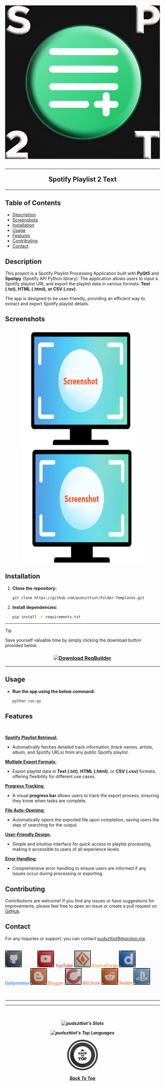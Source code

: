   <a name="top"></a>

<p align="center">
  <img width="660" height="500" src="https://raw.githubusercontent.com/pudszttiot/Spotify-Playlist-2-Text/refs/heads/main/Images/SP2T_2.png">
</p>

<h2 align="center">

---

Spotify Playlist 2 Text

---

## Table of Contents

- [Description](#description)
- [Screenshots](#screenshots)
- [Installation](#installation)
- [Usage](#usage)
- [Features](#features)
- [Contributing](#contributing)
- [Contact](#contact)

## Description

This project is a Spotify Playlist Processing Application built with **PyQt5** and **Spotipy** (Spotify API Python library). The application allows users to input a Spotify playlist URL and export the playlist data in various formats: **Text (.txt), HTML (.html), or CSV (.csv)**.

The app is designed to be user-friendly, providing an efficient way to extract and export Spotify playlist details.

## Screenshots

<p align="center"> 
<img width="400" height="380" src="https://raw.githubusercontent.com/pudszttiot/Folder-Templates/main/Images/how-to-take-Screenshot-trans.png" alt="Screenshot-GIF-1" border="0">
  &nbsp;
<img width="400" height="380" src="https://raw.githubusercontent.com/pudszttiot/Folder-Templates/main/Images/how-to-take-Screenshot-trans.png" alt="Screenshot-GIF-2" border="0">
  </p>

## Installation

1. **Clone the repository:**
   ```bash
   git clone https://github.com/pudszttiot/Folder-Templates.git
   ```

2. **Install dependencies:**
   ```bash
   pip install -r requirements.txt
   ```

---

> [!TIP]
> Save yourself valuable time by simply clicking the download button provided below.

<h3 align="center">

[![Download ReqBuilder](https://a.fsdn.com/con/app/sf-download-button)](https://sourceforge.net/projects/reqbuilder/files/latest/download)

</h3>

---

## Usage
- **Run the app using the below command:**

   ```bash
   python run.py
   ```

## Features

<br>

<ins>**Spotify Playlist Retrieval**:</ins>
   - Automatically fetches detailed track information (track names, artists, album, and Spotify URLs) from any public Spotify playlist.
   
<ins>**Multiple Export Formats**:</ins>
   - Export playlist data in **Text (.txt)**, **HTML (.html)**, or **CSV (.csv)** formats, offering flexibility for different use cases.
   
<ins>**Progress Tracking**:</ins>
   - A visual **progress bar** allows users to track the export process, ensuring they know when tasks are complete.
   
<ins>**File Auto-Opening**:</ins>
   - Automatically opens the exported file upon completion, saving users the step of searching for the output.
   
<ins>**User-Friendly Design**:</ins>
   - Simple and intuitive interface for quick access to playlist processing, making it accessible to users of all experience levels.
   
<ins>**Error Handling**:</ins>
   - Comprehensive error handling to ensure users are informed if any issues occur during processing or exporting.

## Contributing

Contributions are welcome! If you find any issues or have suggestions for improvements, please feel free to open an issue or create a pull request on [GitHub](https://github.com/pudszttiot/Folder-Templates).

## Contact

For any inquiries or support, you can contact [pudszttiot9@proton.me](mailto:pudszttiot9@proton.me)

<br>

<span>
        <img src="Socials/Paper_GitHub_Logo.png" alt="Github.png" width="50" height="50" border="2">
        <a href="https://github.com/pudszttiot" style="display:inline-block; text-decoration:none; color:#e8eaea;" onclick="openLink('https://github.com/pudszttiot')">Github</a>
        </span>

<span>
        <img src="Socials/Paper_YouTube_Logo.png" alt="Youtube.png" width="50" height="50" border="2">
        <a href="https://youtube.com/@pudszTTIOT" style="display:inline-block; text-decoration:none; color:#ff0000;" onclick="openLink('https://youtube.com/@pudszTTIOT')">YouTube</a>
        </span>

<span>
        <img src="Socials/Paper_SourceForge_Logo.png" alt="SourceForge.png" width="50" height="50" border="2">
        <a href="https://sourceforge.net/u/pudszttiot" style="display:inline-block; text-decoration:none; color:#ee730a;" onclick="openLink('https://sourceforge.net/u/pudszttiot')">SourceForge</a>
        </span>

<span>
        <img src="Socials/Paper_Dailymotion_Logo.png" alt="Dailymotion.png" width="50" height="50" border="2">
        <a href="https://dailymotion.com/pudszttiot" style="display:inline-block; text-decoration:none; color:#0062ff;" onclick="openLink('https://dailymotion.com/pudszttiot')">Dailymotion</a>
        </span>

<span>
        <img src="Socials/Paper_Blogger_Logo.png" alt="Blogger.png" width="50" height="50" border="2">
        <a href="https://pudszttiot.blogspot.com" style="display:inline-block; text-decoration:none; color:#df7126;" onclick="openLink('https://pudszttiot.blogspot.com')">Blogger</a>
        </span>

<span>
        <img src="Socials/Paper_BitChute_Logo.png" alt="BitChute.png" width="50" height="50" border="2">
        <a href="https://bitchute.com/channel/pudszttiot/" style="display:inline-block; text-decoration:none; color:#f0443c;" onclick="openLink('https://bitchute.com/channel/pudszttiot/')">BitChute</a>
        </span>

<span>
        <img src="Socials/Paper_Reddit_Logo.png" alt="Reddit.png" width="50" height="50" border="2">
        <a href="https://reddit.com/user/puddsszz" style="display:inline-block; text-decoration:none; color:#fc5404;" onclick="openLink('https://reddit.com/user/puddsszz')">Reddit</a>
        </span>

<span>
        <img src="Socials/Paper_PlayStation_Logo.png" alt="PlayStation.png" width="50" height="50" border="2">
        <a href="https://psnprofiles.com/snippapudsz" style="display:inline-block; text-decoration:none; color:#ffffff;" onclick="openLink('https://psnprofiles.com/snippapudsz')">PlayStation</a>
        </span>

<br>
<br>

---
---
<br> <h5 align="center">

![pudszttiot's Stats](https://github-readme-stats.vercel.app/api?username=pudszttiot&theme=neon&show_icons=true&hide_border=false)

![pudszttiot's Top Languages](https://github-readme-stats.vercel.app/api/top-langs/?username=pudszttiot&theme=neon&show_icons=true&hide_border=false&layout=compact)

[<img width="100" height="100" src="https://raw.githubusercontent.com/pudszttiot/Folder-Templates/main/Images/back-to-top2.png">](#top)

[Back To Top](#top)

<br>
